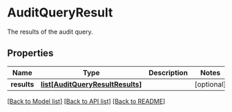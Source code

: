 # AuditQueryResult

The results of the audit query.
## Properties
Name | Type | Description | Notes
------------ | ------------- | ------------- | -------------
**results** | [**list[AuditQueryResultResults]**](AuditQueryResultResults.md) |  | [optional] 

[[Back to Model list]](../README.md#documentation-for-models) [[Back to API list]](../README.md#documentation-for-api-endpoints) [[Back to README]](../README.md)


